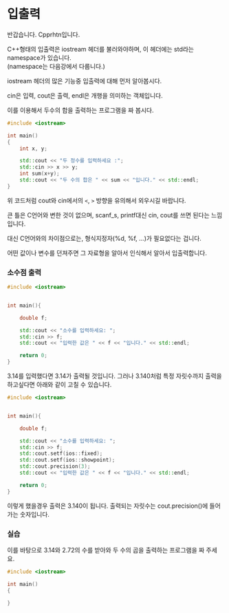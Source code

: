 # 입출력
반갑습니다. Cpprhtn입니다.

C++형태의 입출력은 iostream 헤더를 불러와야하며, 이 헤더에는 std라는 namespace가 있습니다.   
(namespace는 다음강에서 다룹니다.)

iostream 헤더의 많은 기능중 입출력에 대해 먼저 알아봅시다.

cin은 입력, cout은 출력, endl은 개행을 의미하는 객체입니다.

이를 이용해서 두수의 합을 출력하는 프로그램을 짜 봅시다.

```C++
#include <iostream>

int main()
{
    int x, y;

    std::cout << "두 정수를 입력하세요 :";
    std::cin >> x >> y;
    int sum(x+y);
    std::cout << "두 수의 합은 " << sum << "입니다." << std::endl;
}
```
위 코드처럼 cout와 cin에서의 `<`, `>` 방향을 유의해서 외우시길 바랍니다.

큰 틀은 C언어와 변한 것이 없으며, scanf_s, printf대신 cin, cout를 쓰면 된다는 느낌입니다.

대신 C언어와의 차이점으로는, 형식지정자(%d, %f, ...)가 필요없다는 겁니다.

어떤 값이나 변수를 던져주면 그 자료형을 알아서 인식해서 알아서 입출력합니다.


### 소수점 출력
```C++
#include <iostream>


int main(){

    double f;

    std::cout << "소수를 입력하세요: ";
    std::cin >> f;
    std::cout << "입력한 값은 " << f << "입니다." << std::endl;

    return 0;
}
```
3.14를 입력했다면 3.14가 출력될 것입니다.
그러나 3.140처럼 특정 자릿수까지 출력을 하고싶다면 아래와 같이 고칠 수 있습니다.
```C++
#include <iostream>


int main(){

    double f;

    std::cout << "소수를 입력하세요: ";
    std::cin >> f;
    std::cout.setf(ios::fixed);
    std::cout.setf(ios::showpoint);
    std::cout.precision(3);
    std::cout << "입력한 값은 " << f << "입니다." << std::endl;

    return 0;
}
```
이렇게 했을경우 출력은 3.140이 됩니다.
출력되는 자릿수는 cout.precision()에 들어가는 숫자입니다.


### 실습
이를 바탕으로 3.14와 2.72의 수를 받아와 두 수의 곱을 출력하는 프로그램을 짜 주세요.
```C++
#include <iostream>

int main()
{

}
```